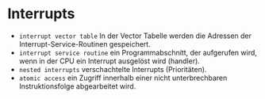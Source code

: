 # Interrupts

- `interrupt vector table` In der Vector Tabelle werden die Adressen der Interrupt-Service-Routinen gespeichert.
- `interrupt service routine` ein Programmabschnitt, der aufgerufen wird, wenn in der CPU ein Interrupt ausgelöst wird (handler).
- `nested interrupts` verschachtelte Interrupts (Prioritäten).
- `atomic access` ein Zugriff innerhalb einer nicht unterbrechbaren Instruktionsfolge abgearbeitet wird.
